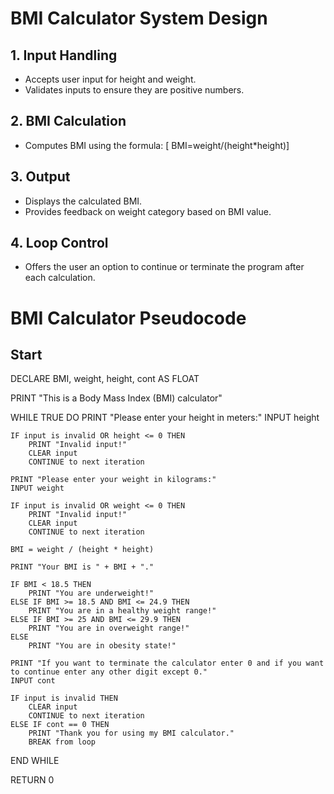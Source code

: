 
# BMI Calculator System Design

## 1. Input Handling
- Accepts user input for height and weight.
- Validates inputs to ensure they are positive numbers.

## 2. BMI Calculation
- Computes BMI using the formula: 
  [
  BMI=weight/(height*height)]

## 3. Output
- Displays the calculated BMI.
- Provides feedback on weight category based on BMI value.

## 4. Loop Control
- Offers the user an option to continue or terminate the program after each calculation.

# BMI Calculator Pseudocode

## Start

DECLARE BMI, weight, height, cont AS FLOAT

PRINT "This is a Body Mass Index (BMI) calculator"

WHILE TRUE DO
    PRINT "Please enter your height in meters:"
    INPUT height
    
    IF input is invalid OR height <= 0 THEN
        PRINT "Invalid input!"
        CLEAR input
        CONTINUE to next iteration
    
    PRINT "Please enter your weight in kilograms:"
    INPUT weight
    
    IF input is invalid OR weight <= 0 THEN
        PRINT "Invalid input!"
        CLEAR input
        CONTINUE to next iteration
    
    BMI = weight / (height * height)
    
    PRINT "Your BMI is " + BMI + "."
    
    IF BMI < 18.5 THEN
        PRINT "You are underweight!"
    ELSE IF BMI >= 18.5 AND BMI <= 24.9 THEN
        PRINT "You are in a healthy weight range!"
    ELSE IF BMI >= 25 AND BMI <= 29.9 THEN
        PRINT "You are in overweight range!"
    ELSE
        PRINT "You are in obesity state!"
    
    PRINT "If you want to terminate the calculator enter 0 and if you want to continue enter any other digit except 0."
    INPUT cont
    
    IF input is invalid THEN
        CLEAR input
        CONTINUE to next iteration
    ELSE IF cont == 0 THEN
        PRINT "Thank you for using my BMI calculator."
        BREAK from loop

END WHILE

RETURN 0


